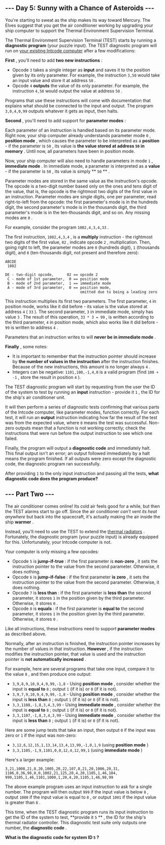 ## --- Day 5: Sunny with a Chance of Asteroids ---

You're starting to sweat as the ship makes its way toward Mercury.  The Elves suggest that you get the air conditioner working by upgrading your ship computer to support the Thermal Environment Supervision Terminal.

The Thermal Environment Supervision Terminal (TEST) starts by running a **diagnostic program** (your puzzle input).  The TEST diagnostic program will run on [your existing Intcode computer](2) after a few modifications:

 **First** , you'll need to add **two new instructions** :

- Opcode `3` takes a single integer as **input** and saves it to the position given by its only parameter. For example, the instruction `3,50` would take an input value and store it at address `50` .
- Opcode `4`  **outputs** the value of its only parameter. For example, the instruction `4,50` would output the value at address `50` .


Programs that use these instructions will come with documentation that explains what should be connected to the input and output. The program `3,0,4,0,99` outputs whatever it gets as input, then halts.

 **Second** , you'll need to add support for **parameter modes** :

Each parameter of an instruction is handled based on its parameter mode.  Right now, your ship computer already understands parameter mode `0` , **position mode** , which causes the parameter to be interpreted as a **position** - if the parameter is `50` , its value is **the value stored at address `50` in memory** . Until now, all parameters have been in position mode.

Now, your ship computer will also need to handle parameters in mode `1` , **immediate mode** . In immediate mode, a parameter is interpreted as a **value** - if the parameter is `50` , its value is simply ** `50` ** .

Parameter modes are stored in the same value as the instruction's opcode.  The opcode is a two-digit number based only on the ones and tens digit of the value, that is, the opcode is the rightmost two digits of the first value in an instruction. Parameter modes are single digits, one per parameter, read right-to-left from the opcode: the first parameter's mode is in the hundreds digit, the second parameter's mode is in the thousands digit, the third parameter's mode is in the ten-thousands digit, and so on. Any missing modes are `0` .

For example, consider the program `1002,4,3,4,33` .

The first instruction, `1002,4,3,4` , is a **multiply** instruction - the rightmost two digits of the first value, `02` , indicate opcode `2` , multiplication.  Then, going right to left, the parameter modes are `0` (hundreds digit), `1` (thousands digit), and `0` (ten-thousands digit, not present and therefore zero):
```
ABCDE
 1002

DE - two-digit opcode,      02 == opcode 2
 C - mode of 1st parameter,  0 == position mode
 B - mode of 2nd parameter,  1 == immediate mode
 A - mode of 3rd parameter,  0 == position mode,
                                  omitted due to being a leading zero
```

This instruction multiplies its first two parameters.  The first parameter, `4` in position mode, works like it did before - its value is the value stored at address `4` ( `33` ). The second parameter, `3` in immediate mode, simply has value `3` . The result of this operation, `33 * 3 = 99` , is written according to the third parameter, `4` in position mode, which also works like it did before - `99` is written to address `4` .

Parameters that an instruction writes to will **never be in immediate mode** .

 **Finally** , some notes:

- It is important to remember that the instruction pointer should increase by **the number of values in the instruction** after the instruction finishes. Because of the new instructions, this amount is no longer always `4` .
- Integers can be negative: `1101,100,-1,4,0` is a valid program (find `100 + -1` , store the result in position `4` ).


The TEST diagnostic program will start by requesting from the user the ID of the system to test by running an **input** instruction - provide it `1` , the ID for the ship's air conditioner unit.

It will then perform a series of diagnostic tests confirming that various parts of the Intcode computer, like parameter modes, function correctly. For each test, it will run an **output** instruction indicating how far the result of the test was from the expected value, where `0` means the test was successful.  Non-zero outputs mean that a function is not working correctly; check the instructions that were run before the output instruction to see which one failed.

Finally, the program will output a **diagnostic code** and immediately halt. This final output isn't an error; an output followed immediately by a halt means the program finished.  If all outputs were zero except the diagnostic code, the diagnostic program ran successfully.

After providing `1` to the only input instruction and passing all the tests, **what diagnostic code does the program produce?** 
## --- Part Two ---

The air conditioner comes online! Its cold air feels good for a while, but then the TEST alarms start to go off. Since the air conditioner *can't vent its heat anywhere* but back into the spacecraft, it's actually making the air inside the ship **warmer** .

Instead, you'll need to use the TEST to extend the [thermal radiators](https://en.wikipedia.org/wiki/Spacecraft_thermal_control) . Fortunately, the diagnostic program (your puzzle input) is already equipped for this.  Unfortunately, your Intcode computer is not.

Your computer is only missing a few opcodes:

- Opcode `5` is **jump-if-true** : if the first parameter is **non-zero** , it sets the instruction pointer to the value from the second parameter. Otherwise, it does nothing.
- Opcode `6` is **jump-if-false** : if the first parameter **is zero** , it sets the instruction pointer to the value from the second parameter. Otherwise, it does nothing.
- Opcode `7` is **less than** : if the first parameter is **less than** the second parameter, it stores `1` in the position given by the third parameter.  Otherwise, it stores `0` .
- Opcode `8` is **equals** : if the first parameter is **equal to** the second parameter, it stores `1` in the position given by the third parameter.  Otherwise, it stores `0` .


Like all instructions, these instructions need to support **parameter modes** as described above.

Normally, after an instruction is finished, the instruction pointer increases by the number of values in that instruction. **However** , if the instruction modifies the instruction pointer, that value is used and the instruction pointer is **not automatically increased** .

For example, here are several programs that take one input, compare it to the value `8` , and then produce one output:

-  `3,9,8,9,10,9,4,9,99,-1,8` - Using **position mode** , consider whether the input is **equal to**  `8` ; output `1` (if it is) or `0` (if it is not).
-  `3,9,7,9,10,9,4,9,99,-1,8` - Using **position mode** , consider whether the input is **less than**  `8` ; output `1` (if it is) or `0` (if it is not).
-  `3,3,1108,-1,8,3,4,3,99` - Using **immediate mode** , consider whether the input is **equal to**  `8` ; output `1` (if it is) or `0` (if it is not).
-  `3,3,1107,-1,8,3,4,3,99` - Using **immediate mode** , consider whether the input is **less than**  `8` ; output `1` (if it is) or `0` (if it is not).


Here are some jump tests that take an input, then output `0` if the input was zero or `1` if the input was non-zero:

-  `3,12,6,12,15,1,13,14,13,4,13,99,-1,0,1,9` (using **position mode** )
-  `3,3,1105,-1,9,1101,0,0,12,4,12,99,1` (using **immediate mode** )


Here's a larger example:
```
3,21,1008,21,8,20,1005,20,22,107,8,21,20,1006,20,31,
1106,0,36,98,0,0,1002,21,125,20,4,20,1105,1,46,104,
999,1105,1,46,1101,1000,1,20,4,20,1105,1,46,98,99
```

The above example program uses an input instruction to ask for a single number.  The program will then output `999` if the input value is below `8` , output `1000` if the input value is equal to `8` , or output `1001` if the input value is greater than `8` .

This time, when the TEST diagnostic program runs its input instruction to get the ID of the system to test, **provide it `5` ** , the ID for the ship's thermal radiator controller. This diagnostic test suite only outputs one number, the **diagnostic code** .

 **What is the diagnostic code for system ID `5` ?** 
